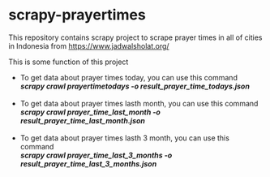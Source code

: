# scrapy-prayertimes
This repository contains scrapy project to scrape prayer times in all of cities in Indonesia from https://www.jadwalsholat.org/

This is some function of this project
<ul>
<li>
  To get data about prayer times today, you can use this command<br>
  <b><i>scrapy crawl prayertimetodays -o result_prayer_time_todays.json</i></b>
</li>
  <br>
<li>
  To get data about prayer times lasth month, you can use this command<br>
  <b><i>scrapy crawl prayer_time_last_month -o result_prayer_time_last_month.json</i></b>
</li>
  <br>
<li>
  To get data about prayer times lasth 3 month, you can use this command<br>
  <b><i>scrapy crawl prayer_time_last_3_months -o result_prayer_time_last_3_months.json</i></b>
</li>
</ul>  
